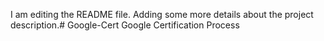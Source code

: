I am editing the README file. Adding some more details about the project description.# Google-Cert
Google Certification Process
